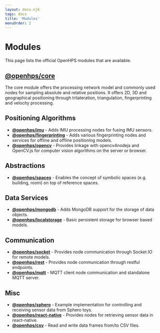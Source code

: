 ```yaml
---
layout: docs.njk
tags: docs
title: 'Modules'
menuOrder: 2
---
```


# Modules
This page lists the official OpenHPS modules that are available.

## [@openhps/core](/docs/core/)
The core module offers the processing network model and commonly used nodes for sampling absolute and relative positions. It offers 2D, 3D and geographical positioning through trilateration, triangulation, fingerprinting and velocity processing.

## Positioning Algorithms
- **[@openhps/imu](/docs/imu)** - Adds IMU processing nodes for fusing IMU sensors.
- **[@openhps/fingerprinting](/docs/fingerprinting)** - Adds various fingerprinting nodes and services for offline and offline positioning models.
- **[@openhps/opencv](/docs/opencv)** - Provides linkage with opencv4nodejs and OpenCV.js for computer vision algorithms on the server or browser.

## Abstractions
- **[@openhps/spaces](/docs/spaces)** - Enables the concept of symbolic spaces (e.g. building, room) on top of reference spaces.

## Data Services
- **[@openhps/mongodb](/docs/mongodb)** - Adds MongoDB support for the storage of data objects.
- **[@openhps/localstorage](/docs/localstorage)** - Basic persistent storage for browser based models.

## Communication
- **[@openhps/socket](/docs/storage)** - Provides node communication through Socket.IO for remote models.
- **[@openhps/rest](/docs/rest)** - Provides node communication through restful endpoints.
- **[@openhps/mqtt](/docs/mqtt)** - MQTT client node communication and standalone MQTT server.

## Misc
- **[@openhps/sphero](/docs/sphero)** - Example implementation for controlling and receiving sensor data from Sphero toys.
- **[@openhps/react-native](/docs/react-native)** - Provides nodes for retrieving sensor data in react-native.
- **[@openhps/csv](/docs/csv)** - Read and write data frames from/to CSV files.